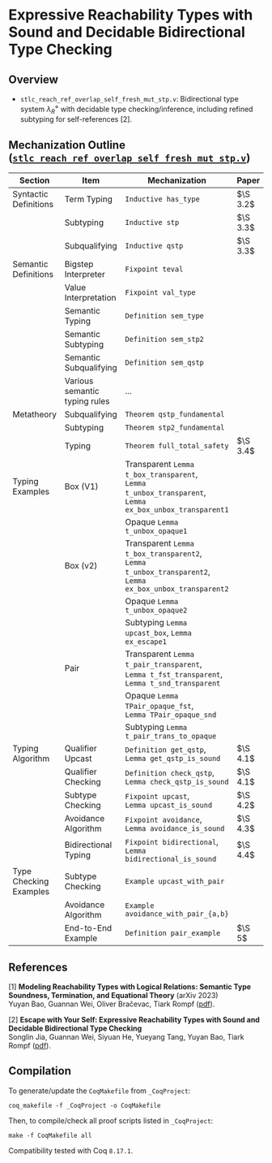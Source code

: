 # Expressive Reachability Types with Sound and Decidable Bidirectional Type Checking

## Overview

* `stlc_reach_ref_overlap_self_fresh_mut_stp.v`:
    Bidirectional type system $\lambda^\diamond_R$ with decidable type checking/inference, including refined subtyping for self-references [2].

## Mechanization Outline ([`stlc_reach_ref_overlap_self_fresh_mut_stp.v`](stlc_reach_ref_overlap_self_fresh_mut_stp.v))

| Section | Item | Mechanization | Paper |
|---------|------|---------------|-------|
| Syntactic Definitions | Term Typing   | `Inductive has_type` | $\S 3.2$ |
|                       | Subtyping     | `Inductive stp`      | $\S 3.3$ |
|                       | Subqualifying | `Inductive qstp`     | $\S 3.3$ |
| Semantic Definitions | Bigstep Interpreter    | `Fixpoint teval`      |
|                      | Value Interpretation   | `Fixpoint val_type`   |
|                      | Semantic Typing        | `Definition sem_type` |
|                      | Semantic Subtyping     | `Definition sem_stp2` |
|                      | Semantic Subqualifying | `Definition sem_qstp` |
|                      | Various semantic typing rules | ... |
| Metatheory | Subqualifying | `Theorem qstp_fundamental`  |
|            | Subtyping     | `Theorem stp2_fundamental`  |
|            | Typing        | `Theorem full_total_safety` | $\S 3.4$ |
| Typing Examples | Box (V1) | Transparent `Lemma t_box_transparent`,<br>`Lemma t_unbox_transparent`,<br>`Lemma ex_box_unbox_transparent1` |
|                 |          | Opaque `Lemma t_unbox_opaque1` |
|                 | Box (v2) | Transparent `Lemma t_box_transparent2`,<br>`Lemma t_unbox_transparent2`,<br>`Lemma ex_box_unbox_transparent2` |
|                 |          | Opaque `Lemma t_unbox_opaque2` |
|                 |          | Subtyping `Lemma upcast_box`, `Lemma ex_escape1` |
|                 | Pair     | Transparent `Lemma t_pair_transparent`,<br>`Lemma t_fst_transparent`,<br>`Lemma t_snd_transparent` |
|                 |          | Opaque `Lemma TPair_opaque_fst`,<br>`Lemma TPair_opaque_snd` |
|                 |          | Subtyping `Lemma t_pair_trans_to_opaque` |
| Typing Algorithm | Qualifier Upcast     | `Definition get_qstp`,<br>`Lemma get_qstp_is_sound`         | $\S 4.1$ |
|                  | Qualifier Checking   | `Definition check_qstp`,<br>`Lemma check_qstp_is_sound`     | $\S 4.1$ |
|                  | Subtype Checking     | `Fixpoint upcast`,<br>`Lemma upcast_is_sound`               | $\S 4.2$ |
|                  | Avoidance Algorithm  | `Fixpoint avoidance`,<br>`Lemma avoidance_is_sound`         | $\S 4.3$ |
|                  | Bidirectional Typing | `Fixpoint bidirectional`,<br>`Lemma bidirectional_is_sound` | $\S 4.4$ |
| Type Checking Examples | Subtype Checking    | `Example upcast_with_pair`          |
|                        | Avoidance Algorithm | `Example avoidance_with_pair_{a,b}` |
|                        | End-to-End Example  | `Definition pair_example`           | $\S 5$ |

## References

[1] **Modeling Reachability Types with Logical Relations: Semantic Type Soundness, Termination, and Equational Theory** (arXiv 2023)</br>
Yuyan Bao, Guannan Wei, Oliver Bračevac, Tiark Rompf
([pdf](https://arxiv.org/pdf/2309.05885.pdf)).

[2] **Escape with Your Self: Expressive Reachability Types with Sound and Decidable Bidirectional Type Checking** </br>
Songlin Jia, Guannan Wei, Siyuan He, Yueyang Tang, Yuyan Bao, Tiark Rompf
([pdf](https://arxiv.org/pdf/2404.08217.pdf)).


## Compilation

To generate/update the `CoqMakefile` from `_CoqProject`:

`coq_makefile -f _CoqProject -o CoqMakefile`

Then, to compile/check all proof scripts listed in `_CoqProject`:

`make -f CoqMakefile all`

Compatibility tested with Coq `8.17.1`.


